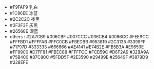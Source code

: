 
* #F9FAF9 乳白
* #1C86EE 冰蓝
* #2C2C2C 夜黑
* #3F3F3F 灰黑
* #26568E 深蓝
* others :
    #2A7CB9
    #006CBF
    #007CCC
    #036CB4
    #0066CC
    #FEE9CC
    #FFFBD1
    #FFFFAB
    #FFC0CB
    #FBEDBB
    #953619
    #2C3135
    #3399FF
    #71797D
    #333333
    #666666
    #AE4141
    #E74B2E
    #FB5B3A
    #E9650E
    #FF9900
    #D7FF81
    #FBEC88
    #FFFFCC
    #FCB59C
    #D6F2A9
    #32BA9A
    #75B400
    #87C80C
    #5FDD5F
    #2E3590
    #29499E
    #25649F
    #3879D9
    #328EFE


